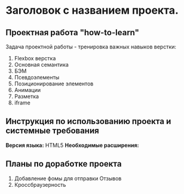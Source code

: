 # Заголовок с названием проекта.
## Проектная работа "how-to-learn"

Задача проектной работы - тренировка важных навыков верстки: 
1. Flexbox верстка
2. Основная семантика
3. БЭМ
4. Псевдоэлементы
5. Позиционирование элементов
6. Анимации
7. Разметка
8. iframe

## Инструкция по использованию проекта и системные требования
**Версия языка:** HTML5 
**Необходимые расширения:** 

## Планы по доработке проекта
1. Добавление фомы для отправки Отзывов 
2. Кроссбраузерность